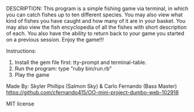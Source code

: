 DESCRIPTION:
This program is a simple fishing game via terminal, in which you can catch fishes up to ten different species. You may also view what kind of fishes you have caught and how many of it are in your basket. You may also view the fish encyclopedia of all the fishes with short description of each. You also have the ability to return back to your game you started on a previous session. Enjoy the game!!!


Instructions:
1. Install the gem file first: tty-prompt and terminal-table.
2. Run the program: type "ruby bin/run.rb"
3. Play the game

Made By: Skyler Phillips (Salmon Sky) & Carlo Fernando (Bass Master)
https://github.com/cfernando415/OO-mini-project-dumbo-web-102918

MIT license
